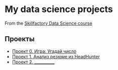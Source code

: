 # My data science projects
From the [Skillfactory Data Science course](https://skillfactory.ru/data-scientist)

## Проекты

* [Проект 0. Игра: Угадай число](https://github.com/g1dcs/sf_hw_g1dcs/tree/main/Project_0)
* [Проект 1. Анализ резюме из HeadHunter](https://github.com/g1dcs/sf_hw_g1dcs/tree/main/project_1)
* [Проект 2. __________](______)
